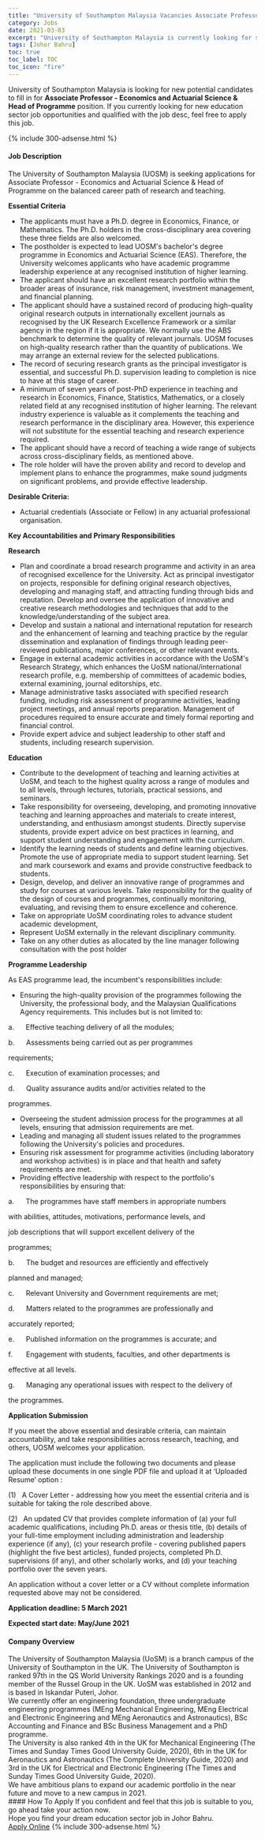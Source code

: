 ```yaml
---
title: "University of Southampton Malaysia Vacancies Associate Professor - Economics and Actuarial Science & Head of Programme" 
category: Jobs 
date: 2021-03-03 
excerpt: "University of Southampton Malaysia is currently looking for suitable person to fill in the Associate Professor - Economics and Actuarial Science & Head of Programme which positioned at Johor Bahru" 
tags: [Johor Bahru] 
toc: true 
toc_label: TOC 
toc_icon: "fire" 
--- 
```


<p>University of Southampton Malaysia is looking for new potential candidates to fill in for <b>Associate Professor - Economics and Actuarial Science & Head of Programme</b> position. If you currently looking for new education sector job opportunities and qualified with the job desc, feel free to apply this job.
</p>{% include 300-adsense.html %} 
 <div><div><h4>Job Description</h4></div><div><div><span><div><p>The University of Southampton Malaysia (UOSM) is seeking applications for Associate Professor - Economics and Actuarial Science &amp; Head of Programme on the balanced career path of research and teaching.</p><p><strong>Essential Criteria</strong></p><ul><li>The applicants must have a Ph.D. degree in Economics, Finance, or Mathematics. The Ph.D. holders in the cross-disciplinary area covering these three fields are also welcomed.</li><li>The postholder is expected to lead UOSM's bachelor's degree programme in Economics and Actuarial Science (EAS). Therefore, the University welcomes applicants who have academic programme leadership experience at any recognised institution of higher learning.</li><li>The applicant should have an excellent research portfolio within the broader areas of insurance, risk management, investment management, and financial planning.</li><li>The applicant should have a sustained record of producing high-quality original research outputs in internationally excellent journals as recognised by the UK Research Excellence Framework or a similar agency in the region if it is appropriate. We normally use the ABS benchmark to determine the quality of relevant journals. UOSM focuses on high-quality research rather than the quantity of publications. We may arrange an external review for the selected publications.&#160;</li><li>The record of securing research grants as the principal investigator is essential, and successful Ph.D. supervision leading to completion is nice to have at this stage of career.</li><li>A minimum of seven years of post-PhD experience in teaching and research in Economics, Finance, Statistics, Mathematics, or a closely related field at any recognised institution of higher learning. The relevant industry experience is valuable as it complements the teaching and research performance in the disciplinary area. However, this experience will not substitute for the essential teaching and research experience required.</li><li>The applicant should have a record of teaching a wide range of subjects across cross-disciplinary fields, as mentioned above.&#160;</li><li>The role holder will have the proven ability and record to develop and implement plans to enhance the programmes, make sound judgments on significant problems, and provide effective leadership.</li></ul><p><strong>Desirable Criteria:</strong></p><ul><li>Actuarial credentials (Associate or Fellow) in any actuarial professional organisation.</li></ul><p><strong>Key Accountabilities and Primary Responsibilities</strong></p><p><strong>Research</strong></p><ul><li>Plan and coordinate a broad research programme and activity in an area of recognised excellence for the University.&#160;Act as principal investigator on projects, responsible for defining original research objectives, developing and managing staff, and attracting funding through bids and reputation. Develop and oversee the application of innovative and creative research methodologies and techniques that add to the knowledge/understanding of the subject area.</li><li>Develop and sustain a national and international reputation for research and the enhancement of learning and teaching practice by the regular dissemination and explanation of findings through leading peer-reviewed publications, major conferences, or other relevant events.&#160;</li><li>Engage in external academic activities in accordance with the UoSM's Research Strategy, which enhances the UoSM national/international research profile, e.g. membership of committees of academic bodies, external examining, journal editorships, etc.</li><li>Manage administrative tasks associated with specified research funding, including risk assessment of programme activities, leading project meetings, and annual reports preparation.&#160;Management of procedures required to ensure accurate and timely formal reporting and financial control.</li><li>Provide expert advice and subject leadership to other staff and students, including research supervision.</li></ul><p><strong>Education</strong></p><ul><li>Contribute to the development of teaching and learning activities at UoSM, and teach to the highest quality across a range of modules and to all levels, through lectures, tutorials, practical sessions, and seminars.&#160;</li><li>Take responsibility for overseeing, developing, and promoting innovative teaching and learning approaches and materials to create interest, understanding, and enthusiasm amongst students. Directly supervise students, provide expert advice on best practices in learning, and support student understanding and engagement with the curriculum.&#160;</li><li>Identify the learning needs of students and define learning objectives. Promote the use of appropriate media to support student learning.&#160;Set and mark coursework and exams and provide constructive feedback to students.&#160;</li><li>Design, develop, and deliver an innovative range of programmes and study for courses at various levels.&#160;Take responsibility for the quality of the design of courses and programmes, continually monitoring, evaluating, and revising them to ensure excellence and coherence.</li><li>Take on appropriate UoSM coordinating roles to advance student academic development,</li><li>Represent UoSM externally in the relevant disciplinary community.</li><li>Take on any other duties as allocated by the line manager following consultation with the post holder</li></ul><p><strong>Programme Leadership</strong></p><p>As EAS programme lead, the incumbent's responsibilities include:</p><ul><li>Ensuring the high-quality provision of the programmes following the University, the professional body, and the Malaysian Qualifications Agency requirements. This includes but is not limited to:</li></ul><p>a.&#160;&#160;&#160;&#160;&#160;&#160;Effective teaching delivery of all the modules;</p><p>b.&#160;&#160;&#160;&#160;&#160;&#160;Assessments being carried out as per programmes</p><p>requirements;</p><p>c.&#160;&#160;&#160;&#160;&#160;&#160;Execution of examination processes; and</p><p>d.&#160;&#160;&#160;&#160;&#160;&#160;Quality assurance audits and/or activities related to the</p><p>programmes.</p><ul><li>Overseeing the student admission process for the programmes at all levels, ensuring that admission requirements are met.</li><li>Leading and managing all student issues related to the programmes following the University's policies and procedures.</li><li>Ensuring risk assessment for programme activities (including laboratory and workshop activities) is in place and that health and safety requirements are met.</li><li>Providing effective leadership with respect to the portfolio's responsibilities by ensuring that:</li></ul><p>a.&#160;&#160;&#160;&#160;&#160;&#160;The programmes have staff members in appropriate numbers</p><p>with abilities, attitudes, motivations, performance levels, and</p><p>job descriptions that will support excellent delivery of the</p><p>programmes;</p><p>b.&#160;&#160;&#160;&#160;&#160;&#160;The budget and resources are efficiently and effectively</p><p>planned and managed;</p><p>c.&#160;&#160;&#160;&#160;&#160;&#160;Relevant University and Government requirements are met;</p><p>d.&#160;&#160;&#160;&#160;&#160;&#160;Matters related to the programmes are professionally and</p><p>accurately reported;</p><p>e.&#160;&#160;&#160;&#160;&#160;&#160;Published information on the programmes is accurate; and</p><p>f.&#160;&#160;&#160;&#160;&#160;&#160;&#160;Engagement with students, faculties, and other departments is</p><p>effective at all levels.</p><p>g.&#160;&#160;&#160;&#160;&#160;&#160;Managing any operational issues with respect to the delivery of</p><p>the programmes.</p><p><strong>Application Submission</strong></p><p>If you meet the above essential and desirable criteria, can maintain accountability, and take responsibilities across research, teaching, and others, UOSM welcomes your application.</p><p>The application must include the following two documents and please upload these documents in one single PDF file and upload it at &#8216;Uploaded Resume&#8217; option :</p><p>(1)&#160;&#160;&#160;A Cover Letter - addressing how you meet the essential criteria and is suitable for taking the role described above.</p><p>(2)&#160;&#160;&#160;An updated CV that provides complete information of (a) your full academic qualifications, including Ph.D. areas or thesis title, (b) details of your full-time employment including administration and leadership experience (if any), (c) your research profile - covering published papers (highlight the five best articles), funded projects, completed Ph.D. supervisions (if any), and other scholarly works, and (d) your teaching portfolio over the seven years.</p><p>An application without a cover letter or a CV without complete information requested above may not be considered.</p><p><strong>Application deadline: 5 March 2021</strong></p><p><strong>Expected start date:&#160;May/June 2021&#160;</strong></p></div></span></div></div></div> 
<div><div><h4>Company Overview</h4></div><div><div><span><div><div>
<div>
<div>
<div>The University of Southampton Malaysia (UoSM) is a branch campus of the University of Southampton in the UK. The University of Southampton is ranked 97th in the QS World University Rankings 2020 and is a founding member of the Russel Group in the UK. UoSM was established in 2012 and is based in Iskandar Puteri, Johor.</div>
<div>We currently offer an engineering foundation, three undergraduate engineering programmes (MEng Mechanical Engineering, MEng Electrical and Electronic Engineering and MEng Aeronautics and Astronautics),&#160;BSc Accounting and Finance and BSc Business Management and a PhD programme.</div>
<div>The University is also ranked 4th in the UK for Mechanical Engineering (The Times and Sunday Times Good University Guide, 2020), 6th in the UK for Aeronautics and Astronautics (The Complete University Guide, 2020) and 3rd in the UK for Electrical and Electronic Engineering (The Times and Sunday Times Good University Guide, 2020).</div>
<div>We have ambitious plans to expand our academic portfolio in the near future and move to a new campus in 2021.</div>
</div>
</div>
</div></div></span></div></div></div> 
#### How To Apply 
If you confident and feel that this job is suitable to you, go ahead take your action now. <br/> 
Hope you find your dream education sector job in Johor Bahru. <br/> 
<a href="https://www.jobstreet.com.my/en/job/associate-professor-economics-and-actuarial-science-head-of-programme-4486809?jobId=jobstreet-my-job-4486809" class="btn btn--info" target="_blank" rel="nofollow noopenner">Apply Online</a> 
{% include 300-adsense.html %} 